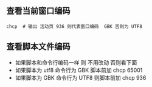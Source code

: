 

## 查看当前窗口编码

```
chcp  # 输出 活动页 936 则代表窗口编码  GBK 否则为 UTF8
```

## 查看脚本文件编码 

- 如果脚本和命令行编码一样 则 不用改动 否则看下面
- 如果脚本为 utf8 命令行为 GBK 脚本前加 chcp 65001   
- 如果脚本为 GBK  命令行为 UTF8  则脚本前加 chcp 936